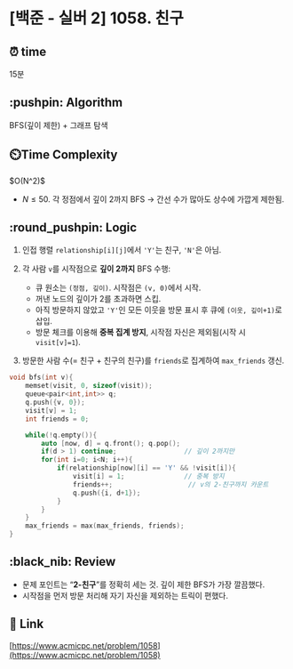 # \[백준 - 실버 2] 1058. 친구

## ⏰  **time**

15분

## \:pushpin: **Algorithm**

BFS(깊이 제한) + 그래프 탐색

## ⏲️**Time Complexity**

\$O(N^2)\$

* $N \le 50$. 각 정점에서 깊이 2까지 BFS → 간선 수가 많아도 상수에 가깝게 제한됨.

## \:round\_pushpin: **Logic**

1. 인접 행렬 `relationship[i][j]`에서 `'Y'`는 친구, `'N'`은 아님.
2. 각 사람 `v`를 시작점으로 **깊이 2까지** BFS 수행:

   * 큐 원소는 `(정점, 깊이)`. 시작점은 `(v, 0)`에서 시작.
   * 꺼낸 노드의 깊이가 2를 초과하면 스킵.
   * 아직 방문하지 않았고 `'Y'`인 모든 이웃을 방문 표시 후 큐에 `(이웃, 깊이+1)`로 삽입.
   * 방문 체크를 이용해 **중복 집계 방지**, 시작점 자신은 제외됨(시작 시 `visit[v]=1`).
3. 방문한 사람 수(= 친구 + 친구의 친구)를 `friends`로 집계하여 `max_friends` 갱신.

```cpp
void bfs(int v){
    memset(visit, 0, sizeof(visit));
    queue<pair<int,int>> q;
    q.push({v, 0});
    visit[v] = 1;
    int friends = 0;

    while(!q.empty()){
        auto [now, d] = q.front(); q.pop();
        if(d > 1) continue;                 // 깊이 2까지만
        for(int i=0; i<N; i++){
            if(relationship[now][i] == 'Y' && !visit[i]){
                visit[i] = 1;               // 중복 방지
                friends++;                   // v의 2-친구까지 카운트
                q.push({i, d+1});
            }
        }
    }
    max_friends = max(max_friends, friends);
}
```

## \:black\_nib: **Review**

* 문제 포인트는 “**2-친구**”를 정확히 세는 것. 깊이 제한 BFS가 가장 깔끔했다.
* 시작점을 먼저 방문 처리해 자기 자신을 제외하는 트릭이 편했다.

## 📡 Link

[https://www.acmicpc.net/problem/1058](https://www.acmicpc.net/problem/1058)
